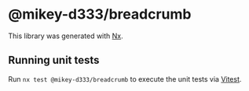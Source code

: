 # @mikey-d333/breadcrumb

This library was generated with [Nx](https://nx.dev).

## Running unit tests

Run `nx test @mikey-d333/breadcrumb` to execute the unit tests via [Vitest](https://vitest.dev/).